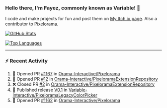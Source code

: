 ### Hello there, I'm Fayez, commonly known as Variable! 👋
I code and make projects for fun and post them on [My Itch.io page](https://variable-industries.itch.io/). Also a contributor to [Pixelorama](https://github.com/Orama-Interactive/Pixelorama).

[![GitHub Stats](https://github-readme-stats.vercel.app/api/?username=Variable-ind&show_icons=true&theme=merko)](https://github.com/anuraghazra/github-readme-stats)

[![Top Languages](https://github-readme-stats.vercel.app/api/top-langs/?username=Variable-ind&layout=compact&theme=merko)](https://github.com/anuraghazra/github-readme-stats)

---

### :zap: Recent Activity

<!--START_SECTION:activity-->
1. 💪 Opened PR [#1167](https://github.com/Orama-Interactive/Pixelorama/pull/1167) in [Orama-Interactive/Pixelorama](https://github.com/Orama-Interactive/Pixelorama)
2. 💪 Opened PR [#12](https://github.com/Orama-Interactive/PixeloramaExtensionRepository/pull/12) in [Orama-Interactive/PixeloramaExtensionRepository](https://github.com/Orama-Interactive/PixeloramaExtensionRepository)
3. ❌ Closed PR [#2](https://github.com/Orama-Interactive/PixeloramaExtensionRepository/pull/2) in [Orama-Interactive/PixeloramaExtensionRepository](https://github.com/Orama-Interactive/PixeloramaExtensionRepository)
4. 🚀 Published release [V0.1](https://github.com/Variable-Interactive/PixeloramaLegacyColorPicker/releases/tag/v0.1) in [Variable-Interactive/PixeloramaLegacyColorPicker](https://github.com/Variable-Interactive/PixeloramaLegacyColorPicker)
5. 💪 Opened PR [#1162](https://github.com/Orama-Interactive/Pixelorama/pull/1162) in [Orama-Interactive/Pixelorama](https://github.com/Orama-Interactive/Pixelorama)
<!--END_SECTION:activity-->

<!--
**Variable-ind/Variable-ind** is a ✨ _special_ ✨ repository because its `README.md` (this file) appears on your GitHub profile.

Here are some ideas to get you started:
- 🌱 I’m currently studying at ...
- 🔭 I’m currently working on ...
- 👯 I’m looking to collaborate on ...
- 🤔 I’m looking for help with ...
- 💬 Ask me about ...
- 📫 How to reach me: ...
- ⚡ Fun fact: ...
-->

